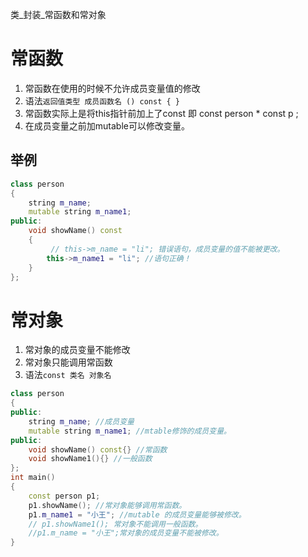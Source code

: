 类_封装_常函数和常对象

# 常函数
1. 常函数在使用的时候不允许成员变量值的修改
2. 语法``返回值类型 成员函数名 () const { }``
3. 常函数实际上是将this指针前加上了const 即 const person * const p ;
4. 在成员变量之前加mutable可以修改变量。 
## 举例
``` c++
class person
{
	string m_name;
	mutable string m_name1;
public:
	void showName() const
	{
		 // this->m_name = "li"; 错误语句，成员变量的值不能被更改。
		this->m_name1 = "li"; //语句正确！
	}
};
```
# 常对象
1. 常对象的成员变量不能修改
2. 常对象只能调用常函数
3. 语法``const 类名 对象名``
```c++
class person
{
public:
	string m_name; //成员变量
	mutable string m_name1; //mtable修饰的成员变量。
public:
	void showName() const{} //常函数
	void showName1(){} //一般函数
};
int main()
{
	const person p1;
	p1.showName(); //常对象能够调用常函数。
	p1.m_name1 = "小王"; //mutable 的成员变量能够被修改。
	// p1.showName1(); 常对象不能调用一般函数。
	//p1.m_name = "小王";常对象的成员变量不能被修改。
}
```
